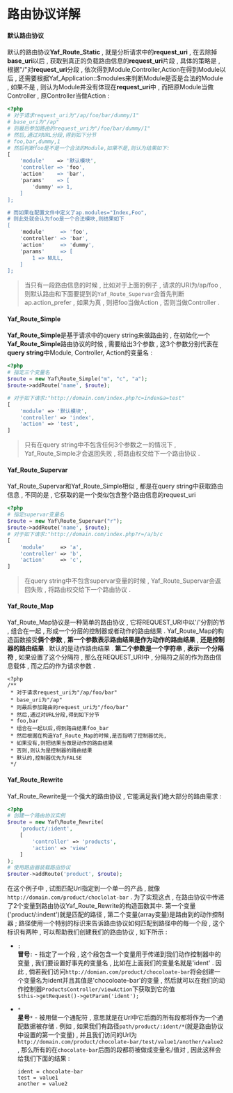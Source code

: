 # 路由协议详解

#### 默认路由协议

默认的路由协议**Yaf\_Route\_Static** , 就是分析请求中的**request\_uri** , 在去除掉**base\_uri**以后 , 获取到真正的负载路由信息的**request\_uri**片段 , 具体的策略是 , 根据"/"对**request\_uri**分段 , 依次得到Module,Controller,Action在得到Module以后 , 还需要根据Yaf\_Application::$modules来判断Module是否是合法的Module , 如果不是 , 则认为Module并没有体现在**request\_uri**中 , 而把原Module当做Controller , 原Controller当做Action :

```php
<?php
# 对于请求request_uri为"/ap/foo/bar/dummy/1"
# base_uri为"/ap"
# 则最后参加路由的request_uri为"/foo/bar/dummy/1"
# 然后,通过对URL分段,得到如下分节
# foo,bar,dummy,1
# 然后判断foo是不是一个合法的Module,如果不是,则认为结果如下:
[
    'module'    => '默认模块',
    'controller => 'foo',
    'action'    => 'bar',
    'params'    => [
        'dummy' => 1,
    ]
];

# 而如果在配置文件中定义了ap.modules="Index,Foo",
# 则此处就会认为foo是一个合法模块,则结果如下
[
    'module'     => 'foo',
    'controller' => 'bar',
    'action'     => 'dummy',
    'params'     => [
        1 => NULL,
    ]
];
```

> 当只有一段路由信息的时候 , 比如对于上面的例子 , 请求的URI为/ap/foo , 则默认路由和下面要提到的`Yaf_Route_Supervar`会首先判断ap.action\_prefer , 如果为真 , 则把foo当做Action , 否则当做Controller .

#### Yaf\_Route\_Simple

**Yaf\_Route\_Simple**是基于请求中的query string来做路由的 , 在初始化一个**Yaf\_Route\_Simple**路由协议的时候 , 需要给出3个参数 , 这3个参数分别代表在**query string**中Module, Controller, Action的变量名 :

```php
<?php
# 指定三个变量名
$route = new Yaf\Route_Simple("m", "c", "a");
$route->addRoute('name', $route);

# 对于如下请求:"http://domain.com/index.php?c=index&a=test"
[
    'module' => '默认模块',
    'controller' => 'index',
    'action' => 'test',
]
```

> 只有在query string中不包含任何3个参数之一的情况下 , Yaf\_Route\_Simple才会返回失败 , 将路由权交给下一个路由协议 .

#### Yaf\_Route\_Supervar

Yaf\_Route\_Supervar和Yaf\_Route\_Simple相似 , 都是在query string中获取路由信息 , 不同的是 , 它获取的是一个类似包含整个路由信息的request\_uri

```php
<?php
# 指定supervar变量名
$route = new Yaf\Route_Supervar("r");
$route->addRoute('name', $route);
# 对于如下请求:"http://domain.com/index.php?r=/a/b/c
[
    'module'     => 'a',
    'controller' => 'b',
    'action'     => 'c',
]
```

> 在query string中不包含supervar变量的时候 , Yaf\_Route\_Supervar会返回失败 , 将路由权交给下一个路由协议 .

#### Yaf\_Route\_Map

Yaf\_Route\_Map协议是一种简单的路由协议 , 它将REQUEST\_URI中以'/'分割的节 , 组合在一起 , 形成一个分层的控制器或者动作的路由结果 . Yaf\_Route\_Map的构造函数接受**俩个参数** , **第一个参数表示路由结果是作为动作的路由结果** , **还是控制器的路由结果** . 默认的是动作路由结果 . **第二个参数是一个字符串** , **表示一个分隔符** , 如果设置了这个分隔符 , 那么在REQUEST\_URI中 , 分隔符之前的作为路由信息载体 , 而之后的作为请求参数 .

```
<?php
/**
 * 对于请求request_uri为"/ap/foo/bar"
 * base_uri为"/ap"
 * 则最后参加路由的request_uri为"/foo/bar"
 * 然后,通过对URL分段,得到如下分节
 * foo,bar
 * 组合在一起以后,得到路由结果foo_bar
 * 然后根据在构造Yaf_Route_Map的时候,是否指明了控制器优先,
 * 如果没有,则把结果当做是动作的路由结果
 * 否则,则认为是控制器的路由结果
 * 默认的,控制器优先为FALSE
 */
```

#### Yaf\_Route\_Rewrite

Yaf\_Route\_Rewrite是一个强大的路由协议 , 它能满足我们绝大部分的路由需求 :

```php
<?php
# 创建一个路由协议实例
$route = new Yaf\Route_Rewrite(
    'product/:ident',
    [
        'controller' => 'products',
        'action' => 'view'
    ]
);
# 使用路由器装载路由协议
$router->addRoute('product', $route);
```

在这个例子中 , 试图匹配Url指定到一个单一的产品 , 就像`http://domain.com/product/choclolat-bar` . 为了实现这点 , 在路由协议中传递了2个变量到路由协议Yaf\_Route\_Rewrite的构造函数其中. 第一个变量\('product/:indent'\)就是匹配的路径 , 第二个变量\(array变量\)是路由到的动作控制器 ; 路径使用一个特别的标识来告诉路由协议如何匹配到路径中的每一个段 , 这个标识有两种 , 可以帮助我们创建我们的路由协议 , 如下所示 :

* `:`  
  **冒号**`:` - 指定了一个段 , 这个段包含一个变量用于传递到我们动作控制器中的变量 , 我们要设置好事先的变量名 , 比如在上面我们的变量名就是'ident' . 因此 , 倘若我们访问`http://domian.com/product/chocoloate-bar`将会创建一个变量名为ident并且其值是'chocoloate-bar'的变量 , 然后就可以在我们的动作控制器`ProductsController/viewAction`下获取到它的值  
  `$this->getRequest()->getParam('ident');`

* `*`  
  **星号**`*` - 被用做一个通配符 , 意思就是在Url中它后面的所有段都将作为一个通配数据被存储 . 例如 , 如果我们有路径`path/product/:ident/*`\(就是路由协议中设置的第一个变量\) ,  并且我们访问的Url为`http://domain.com/product/chocolate-bar/test/value1/another/value2` , 那么所有的在`chocolate-bar`后面的段都将被做成变量名/值对 , 因此这样会给我们下面的结果 :

  ```
  ident = chocolate-bar
  test = value1
  another = value2
  ```



